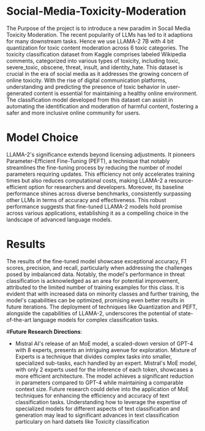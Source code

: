 # Social-Media-Toxicity-Moderation

The Purpose of the project is to introduce a new paradim in Socail Media Toxicity Moderation. The recent popularity of LLMs has led to it adaptions for many downstream tasks. Hence we use LLAMA-2 7B with 4 bit quantization for toxic content moderation across 6 toxic categories. The toxicity classification dataset from Kaggle comprises labeled Wikipedia comments, categorized into various types of toxicity, including toxic, severe_toxic, obscene, threat, insult, and identity_hate. This dataset is crucial in the era of social media as it addresses the growing concern of online toxicity. With the rise of digital communication platforms, understanding and predicting the presence of toxic behavior in user-generated content is essential for maintaining a healthy online environment. The classification model developed from this dataset can assist in automating the identification and moderation of harmful content, fostering a safer and more inclusive online community for users.


# Model Choice 

LLAMA-2's significance extends beyond licensing adjustments. It pioneers Parameter-Efficient Fine-Tuning (PEFT), a technique that notably streamlines the fine-tuning process by reducing the number of model parameters requiring updates. This efficiency not only accelerates training times but also reduces computational costs, making LLAMA-2 a resource-efficient option for researchers and developers. Moreover, its baseline performance shines across diverse benchmarks, consistently surpassing other LLMs in terms of accuracy and effectiveness. This robust performance suggests that fine-tuned LLAMA-2 models hold promise across various applications, establishing it as a compelling choice in the landscape of advanced language models.


# Results 

The results of the fine-tuned model showcase exceptional accuracy, F1 scores, precision, and recall, particularly when addressing the challenges posed by imbalanced data. Notably, the model's performance in threat classification is acknowledged as an area for potential improvement, attributed to the limited number of training examples for this class. It is evident that with increased data on minority classes and further training, the model's capabilities can be optimized, promising even better results in future iterations. The deployment of techniques like Quantization and PEFT, alongside the capabilities of LLAMA-2, underscores the potential of state-of-the-art language models for complex classification tasks.


#**Future Research Directions**:

* Mistral AI's release of an MoE model, a scaled-down version of GPT-4 with 8 experts, presents an intriguing avenue for exploration. Mixture of Experts is a technique that divides complex tasks into smaller, specialized sub-tasks, each handled by an expert. Mistral's MoE model, with only 2 experts used for the inference of each token, showcases a more efficient architecture. The model achieves a significant reduction in parameters compared to GPT-4 while maintaining a comparable context size. Future research could delve into the application of MoE techniques for enhancing the efficiency and accuracy of text classification tasks. Understanding how to leverage the expertise of specialized models for different aspects of text classification and generation may lead to significant advances in text classification particulary on hard datsets like Toxicity classification
